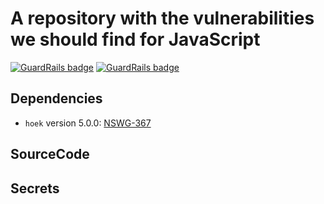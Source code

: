 # A repository with the vulnerabilities we should find for JavaScript

[![GuardRails badge](https://badges.staging.guardrails.io/guardrailsio/guardrails-test-javascript.svg?token=1ef3cdea1e6981728d341a4ff3034b28ae88ea2f3231ff81019864c423763108&ts=1530172455167)](https://www.guardrails.io/) [![GuardRails badge](https://badges.production.guardrails.io/fictional-tribble/test-js.svg)](https://www.guardrails.io/)

## Dependencies

- `hoek` version 5.0.0: [NSWG-367](https://github.com/nodejs/security-wg/blob/a3425e433e4b8e7c99c0d3244491b215b2554f55/vuln/npm/367.json)

## SourceCode

## Secrets
